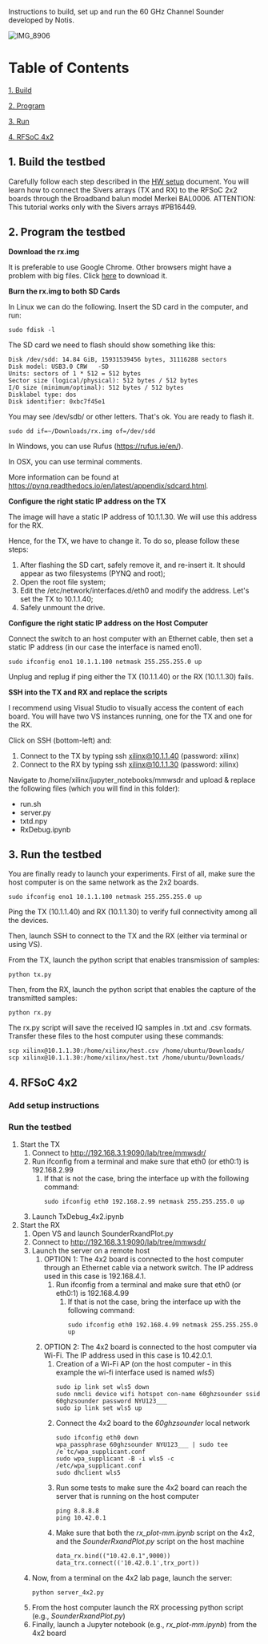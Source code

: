 Instructions to build, set up and run the 60 GHz Channel Sounder developed by Notis. 


![IMG_8906](https://github.com/nyu-wireless/mmwsdr/assets/24817896/346ab6a4-8d33-41a2-9502-7f0f18a02c76)


# Table of Contents  

[1. Build](#1-build-the-testbed)

[2. Program](#2-program-the-testbed)

[3. Run](#3-run-the-testbed)

[4. RFSoC 4x2](#4x2)

## 1. Build the testbed

Carefully follow each step described in the [HW setup](https://github.com/nyu-wireless/mmwsdr/blob/main/2x2_sounder/HW_setup.pdf) document. You will learn how to connect the Sivers arrays (TX and RX) to the RFSoC 2x2 boards through the Broadband balun model Merkei BAL0006. ATTENTION: This tutorial works only with the Sivers arrays #PB16449.

## 2. Program the testbed

**Download the rx.img**

It is preferable to use Google Chrome. Other browsers might have a problem with big files. Click [here](https://drive.google.com/file/d/1YfHpmMC5HQftU6drCumDuZgqWMh2dPdv/view?usp=drive_link) to download it.

**Burn the rx.img to both SD Cards**

In Linux we can do the following. Insert the SD card in the computer, and run:

```
sudo fdisk -l
```

The SD card we need to flash should show something like this:

```
Disk /dev/sdd: 14.84 GiB, 15931539456 bytes, 31116288 sectors
Disk model: USB3.0 CRW   -SD
Units: sectors of 1 * 512 = 512 bytes
Sector size (logical/physical): 512 bytes / 512 bytes
I/O size (minimum/optimal): 512 bytes / 512 bytes
Disklabel type: dos
Disk identifier: 0xbc7f45e1
```

You may see /dev/sdb/ or other letters. That's ok. You are ready to flash it. 

```
sudo dd if=~/Downloads/rx.img of=/dev/sdd 
```

In Windows, you can use Rufus (https://rufus.ie/en/).

In OSX, you can use terminal comments.

More information can be found at https://pynq.readthedocs.io/en/latest/appendix/sdcard.html. 


**Configure the right static IP address on the TX**

The image will have a static IP address of 10.1.1.30. We will use this address for the RX. 

Hence, for the TX, we have to change it. To do so, please follow these steps:

 1) After flashing the SD cart, safely remove it, and re-insert it. It should appear as two filesystems (PYNQ and root);
 2) Open the root file system;
 3) Edit the /etc/network/interfaces.d/eth0 and modify the address. Let's set the TX to 10.1.1.40;
 4) Safely unmount the drive.

**Configure the right static IP address on the Host Computer**

Connect the switch to an host computer with an Ethernet cable, then set a static IP address (in our case the interface is named eno1). 

```
sudo ifconfig eno1 10.1.1.100 netmask 255.255.255.0 up
```

Unplug and replug if ping either the TX (10.1.1.40) or the RX (10.1.1.30) fails.

**SSH into the TX and RX and replace the scripts**

I recommend using Visual Studio to visually access the content of each board. You will have two VS instances running, one for the TX and one for the RX. 

Click on SSH (bottom-left) and:

1) Connect to the TX by typing ssh xilinx@10.1.1.40 (password: xilinx)
2) Connect to the RX by typing ssh xilinx@10.1.1.30 (password: xilinx)

Navigate to /home/xilinx/jupyter_notebooks/mmwsdr and upload & replace the following files (which you will find in this folder):
- run.sh
- server.py
- txtd.npy
- RxDebug.ipynb

## 3. Run the testbed

You are finally ready to launch your experiments. First of all, make sure the host computer is on the same network as the 2x2 boards. 
```
sudo ifconfig eno1 10.1.1.100 netmask 255.255.255.0 up
```
Ping the TX (10.1.1.40) and RX (10.1.1.30) to verify full connectivity among all the devices. 

Then, launch SSH to connect to the TX and the RX (either via terminal or using VS). 

From the TX, launch the python script that enables transmission of samples:
```
python tx.py
```

Then, from the RX, launch the python script that enables the capture of the transmitted samples:

```
python rx.py
```

The rx.py script will save the received IQ samples in .txt and .csv formats. Transfer these files to the host computer using these commands:
```
scp xilinx@10.1.1.30:/home/xilinx/hest.csv /home/ubuntu/Downloads/
scp xilinx@10.1.1.30:/home/xilinx/hest.txt /home/ubuntu/Downloads/
```

## 4. RFSoC 4x2 <a name="4x2"></a>

### Add setup instructions 

### Run the testbed 

1. Start the TX
   1. Connect to http://192.168.3.1:9090/lab/tree/mmwsdr/
   2. Run ifconfig from a terminal and make sure that eth0 (or eth0:1) is 192.168.2.99
      1. If that is not the case, bring the interface up with the following command:
         ```
         sudo ifconfig eth0 192.168.2.99 netmask 255.255.255.0 up
         ```
   4. Launch TxDebug_4x2.ipynb
2. Start the RX
   1. Open VS and launch SounderRxandPlot.py
   2. Connect to http://192.168.3.1:9090/lab/tree/mmwsdr/
   3. Launch the server on a remote host 
      1. OPTION 1: The 4x2 board is connected to the host computer through an Ethernet cable via a network switch. The IP address used in this case is 192.168.4.1.
          1. Run ifconfig from a terminal and make sure that eth0 (or eth0:1) is 192.168.4.99
             1. If that is not the case, bring the interface up with the following command:
                ```
                sudo ifconfig eth0 192.168.4.99 netmask 255.255.255.0 up
                ```
      2. OPTION 2: The 4x2 board is connected to the host computer via Wi-Fi. The IP address used in this case is 10.42.0.1.
          1. Creation of a Wi-Fi AP (on the host computer - in this example the wi-fi interface used is named _wls5_)
             ```
             sudo ip link set wls5 down
             sudo nmcli device wifi hotspot con-name 60ghzsounder ssid 60ghzsounder password NYU123___
             sudo ip link set wls5 up
             ```
          2. Connect the 4x2 board to the _60ghzsounder_ local network
             ```
             sudo ifconfig eth0 down
             wpa_passphrase 60ghzsounder NYU123___ | sudo tee /e`tc/wpa_supplicant.conf
             sudo wpa_supplicant -B -i wls5 -c /etc/wpa_supplicant.conf
             sudo dhclient wls5
             ```
          3. Run some tests to make sure the 4x2 board can reach the server that is running on the host computer
             ```
             ping 8.8.8.8
             ping 10.42.0.1
             ```
          4. Make sure that both the _rx_plot-mm.ipynb_ script on the 4x2, and the _SounderRxandPlot.py_ script on the host machine  
             ```
             data_rx.bind(("10.42.0.1",9000))
             data_trx.connect(('10.42.0.1',trx_port))             
             ``` 
   4. Now, from a terminal on the 4x2 lab page, launch the server:
      ```
      python server_4x2.py
      ```
   5. From the host computer launch the RX processing python script (e.g., _SounderRxandPlot.py_)
   6. Finally, launch a Jupyter notebook (e.g., _rx_plot-mm.ipynb_) from the 4x2 board 
